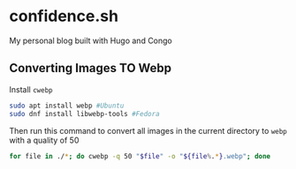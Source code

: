 # confidence.sh
My personal blog built with Hugo and Congo

## Converting Images TO Webp
Install `cwebp`
```sh
sudo apt install webp #Ubuntu
sudo dnf install libwebp-tools #Fedora
```
Then run this command to convert all images in the current directory to `webp`
with a quality of 50
```sh
for file in ./*; do cwebp -q 50 "$file" -o "${file%.*}.webp"; done
```
